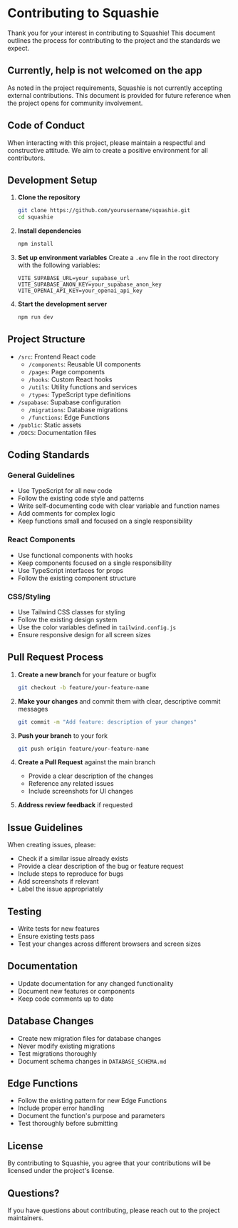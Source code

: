 # Contributing to Squashie

Thank you for your interest in contributing to Squashie! This document outlines the process for contributing to the project and the standards we expect.

## Currently, help is not welcomed on the app

As noted in the project requirements, Squashie is not currently accepting external contributions. This document is provided for future reference when the project opens for community involvement.

## Code of Conduct

When interacting with this project, please maintain a respectful and constructive attitude. We aim to create a positive environment for all contributors.

## Development Setup

1. **Clone the repository**
   ```bash
   git clone https://github.com/yourusername/squashie.git
   cd squashie
   ```

2. **Install dependencies**
   ```bash
   npm install
   ```

3. **Set up environment variables**
   Create a `.env` file in the root directory with the following variables:
   ```
   VITE_SUPABASE_URL=your_supabase_url
   VITE_SUPABASE_ANON_KEY=your_supabase_anon_key
   VITE_OPENAI_API_KEY=your_openai_api_key
   ```

4. **Start the development server**
   ```bash
   npm run dev
   ```

## Project Structure

- `/src`: Frontend React code
  - `/components`: Reusable UI components
  - `/pages`: Page components
  - `/hooks`: Custom React hooks
  - `/utils`: Utility functions and services
  - `/types`: TypeScript type definitions
- `/supabase`: Supabase configuration
  - `/migrations`: Database migrations
  - `/functions`: Edge Functions
- `/public`: Static assets
- `/DOCS`: Documentation files

## Coding Standards

### General Guidelines

- Use TypeScript for all new code
- Follow the existing code style and patterns
- Write self-documenting code with clear variable and function names
- Add comments for complex logic
- Keep functions small and focused on a single responsibility

### React Components

- Use functional components with hooks
- Keep components focused on a single responsibility
- Use TypeScript interfaces for props
- Follow the existing component structure

### CSS/Styling

- Use Tailwind CSS classes for styling
- Follow the existing design system
- Use the color variables defined in `tailwind.config.js`
- Ensure responsive design for all screen sizes

## Pull Request Process

1. **Create a new branch** for your feature or bugfix
   ```bash
   git checkout -b feature/your-feature-name
   ```

2. **Make your changes** and commit them with clear, descriptive commit messages
   ```bash
   git commit -m "Add feature: description of your changes"
   ```

3. **Push your branch** to your fork
   ```bash
   git push origin feature/your-feature-name
   ```

4. **Create a Pull Request** against the main branch
   - Provide a clear description of the changes
   - Reference any related issues
   - Include screenshots for UI changes

5. **Address review feedback** if requested

## Issue Guidelines

When creating issues, please:

- Check if a similar issue already exists
- Provide a clear description of the bug or feature request
- Include steps to reproduce for bugs
- Add screenshots if relevant
- Label the issue appropriately

## Testing

- Write tests for new features
- Ensure existing tests pass
- Test your changes across different browsers and screen sizes

## Documentation

- Update documentation for any changed functionality
- Document new features or components
- Keep code comments up to date

## Database Changes

- Create new migration files for database changes
- Never modify existing migrations
- Test migrations thoroughly
- Document schema changes in `DATABASE_SCHEMA.md`

## Edge Functions

- Follow the existing pattern for new Edge Functions
- Include proper error handling
- Document the function's purpose and parameters
- Test thoroughly before submitting

## License

By contributing to Squashie, you agree that your contributions will be licensed under the project's license.

## Questions?

If you have questions about contributing, please reach out to the project maintainers.